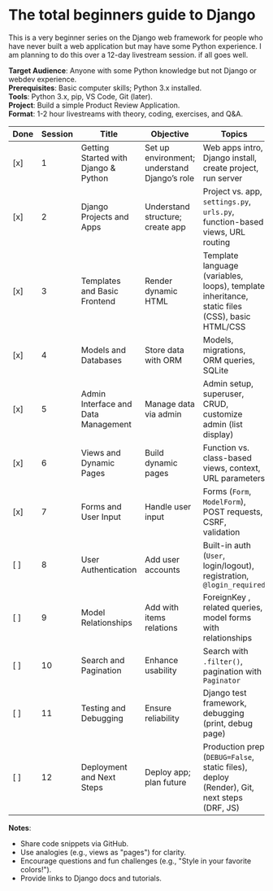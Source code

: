 # The total beginners guide to Django
This is a very beginner series on the Django web framework for people who have never built a web application but may have some Python experience. I am planning to do this over a 12-day livestream session. if all goes well.

**Target Audience**: Anyone with some Python knowledge but not Django or webdev experience.  
**Prerequisites**: Basic computer skills; Python 3.x installed.  
**Tools**: Python 3.x, pip, VS Code, Git (later).  
**Project**: Build a simple Product Review Application.  
**Format**: 1-2 hour livestreams with theory, coding, exercises, and Q&A.

| Done | Session | Title | Objective | Topics |
|------|---------|-------|-----------|--------|
| [x] | 1 | Getting Started with Django & Python | Set up environment; understand Django’s role | Web apps intro, Django install, create project, run server |
| [x] | 2 | Django Projects and Apps | Understand structure; create app | Project vs. app, `settings.py`, `urls.py`, function-based views, URL routing |
| [x] | 3 | Templates and Basic Frontend | Render dynamic HTML | Template language (variables, loops), template inheritance, static files (CSS), basic HTML/CSS |
| [x] | 4 | Models and Databases | Store data with ORM | Models, migrations, ORM queries, SQLite |
| [x] | 5 | Admin Interface and Data Management | Manage data via admin | Admin setup, superuser, CRUD, customize admin (list display) |
| [x] | 6 | Views and Dynamic Pages | Build dynamic pages | Function vs. class-based views, context, URL parameters |
| [x] | 7 | Forms and User Input | Handle user input | Forms (`Form`, `ModelForm`), POST requests, CSRF, validation |
| [ ] | 8 | User Authentication | Add user accounts | Built-in auth (`User`, login/logout), registration, `@login_required` |
| [ ] | 9 | Model Relationships | Add  with items relations | ForeignKey , related queries, model forms with relationships |
| [ ] | 10 | Search and Pagination | Enhance usability | Search with `.filter()`, pagination with `Paginator` |
| [ ] | 11 | Testing and Debugging | Ensure reliability | Django test framework, debugging (print, debug page) |
| [ ] | 12 | Deployment and Next Steps | Deploy app; plan future | Production prep (`DEBUG=False`, static files), deploy (Render), Git, next steps (DRF, JS) |

**Notes**:  
- Share code snippets via GitHub.  
- Use analogies (e.g., views as "pages") for clarity.  
- Encourage questions and fun challenges (e.g., "Style in your favorite colors!").  
- Provide links to Django docs and tutorials.
